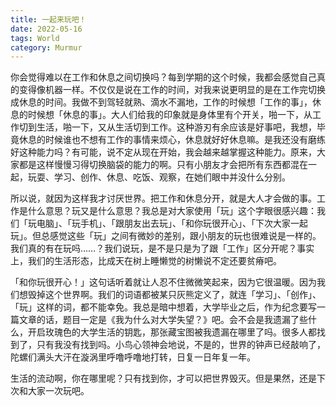 ```yaml
---
title: 一起来玩吧！
date: 2022-05-16
tags: World
category: Murmur
---
```


你会觉得难以在工作和休息之间切换吗？每到学期的这个时候，我都会感觉自己真的变得像机器一样。不仅仅是说在工作的时间，对我来说更明显的是在工作完切换成休息的时间。我做不到驾轻就熟、滴水不漏地，工作的时候想「工作的事」，休息的时候想「休息的事」。大人们给我的印象就是身体里有个开关，啪一下，从工作切到生活，啪一下，又从生活切到工作。这种游刃有余应该是好事吧，我想，毕竟休息的时候谁也不想有工作的事情来烦心，休息就好好休息嘛。是我还没有磨练好这种能力吗？有可能，说不定从现在开始，我会越来越掌握这种能力。原来，大家都是这样慢慢习得切换脑袋的能力的啊。只有小朋友才会把所有东西都混在一起，玩耍、学习、创作、休息、吃饭、观察，在她们眼中并没什么分别。

所以说，就因为这样我才讨厌世界。把工作和休息分开，就是大人才会做的事。工作是什么意思？玩又是什么意思？我总是对大家使用「玩」这个字眼很感兴趣：我们「玩电脑」、「玩手机」、「跟朋友出去玩」、「和你玩很开心」、「下次大家一起玩」。但总感觉这些「玩」之间有微妙的差别，跟小朋友的玩也很难说是一样的。我们真的有在玩吗……？我们说玩，是不是只是为了跟「工作」区分开呢？事实上，我们的生活形态，比成天在树上睡懒觉的树懒说不定还要贫瘠吧。

「和你玩很开心！」这句话听着就让人忍不住微微笑起来，因为它很温暖。因为我们想毁掉这个世界啊。我们的词语都被某只灰熊定义了，就连「学习」、「创作」、「玩」这样的词，都不能幸免。我总是暗中想着，大学毕业之后，作为纪念要写一篇文章的话，题目一定是《我为什么对大学失望？》吧。会不会是我遗漏了些什么，开启玫瑰色的大学生活的钥匙，那张藏宝图被我遗漏在哪里了吗。很多人都找到了，只有我没有找到吗。小鸟心领神会地说，不是的，世界的钟声已经敲响了，陀螺们满头大汗在漩涡里呼噜呼噜地打转，日复一日年复一年。

生活的流动啊，你在哪里呢？只有找到你，才可以把世界毁灭。但是果然，还是下次和大家一次玩吧。